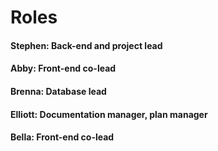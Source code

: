 # Roles
#### Stephen: Back-end and project lead
#### Abby: Front-end co-lead
#### Brenna: Database lead
#### Elliott: Documentation manager, plan manager
#### Bella: Front-end co-lead
